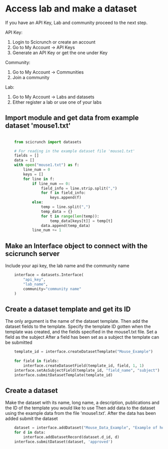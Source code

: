 # Access lab and make a dataset
If you have an API Key, Lab and community proceed to the next step.

API Key:
1. Login to Scicrunch or create an account
2. Go to My Account -> API Keys
3. Generate an API Key or get the one under Key

Community:
1. Go to My Account -> Communities
2. Join a community

Lab:
1. Go to My Account -> Labs and datasets
2. Either register a lab or use one of your labs

## Import module and get data from example dataset 'mouse1.txt'
```python
    
    from scicrunch import datasets

    # For reading in the example dataset file 'mouse1.txt'
    fields = []
    data = []
    with open("mouse1.txt") as f:
        line_num = 0
        keys = []
        for line in f:
            if line_num == 0:
                field_info = line.strip.split(",")
                for f in field_info:
                    keys.append(f)
            else:
                temp = line.split(",")
                temp_data = {}
                for t in range(len(temp)):
                    temp_data[keys[t]] = temp[t]
                data.append(temp_data)
            line_num += 1
```                    
## Make an Interface object to connect with the scicrunch server
Include your api key, the lab name and the community name
```python
    interface = datasets.Interface(
        "api_key",
        "lab_name",
        community="community name"
    )
```  
## Create a dataset template and get its ID 
The only argument is the name of the dataset template.
Then add the dataset fields to the template. Specify the template ID gotten when the template was created, and the fields specified in the mouse1.txt file.
Set a field as the subject
After a field has been set as a subject the template can be submitted
```python
    template_id = interface.createDatasetTemplate("Mouse_Example")
    
    for field in fields:
        interface.createDatasetField(template_id, field, 1, 1)
    interface.setAsSubjectField(template_id, "field_name", "subject")
    interface.submitDatasetTemplate(template_id)
```
## Create a dataset
Make the dataset with its name, long name, a description, publications and the ID of the template you would like to use
Then add data to the dataset using the example data from the file 'mouse1.txt'.
After the data has been added submit the dataset
```python
    dataset = interface.addDataset("Mouse_Data_Example", "Example of how to create a dataset", "Fake dataset made into a template", "PMID:0000", template_id)
    for d in data:
        interface.addDatasetRecord(dataset.d_id, d)
    interface.submitDataset(dataset, 'approved')  
    

```
